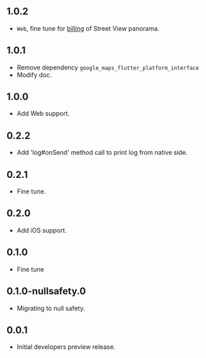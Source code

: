 ## 1.0.2

* `Web`, fine tune for [billing](https://developers.google.com/maps/documentation/javascript/usage-and-billing#dynamic-street-view) of Street View panorama. 

## 1.0.1

* Remove dependency `google_maps_flutter_platform_interface`
* Modify doc.

## 1.0.0

* Add Web support.

## 0.2.2

* Add 'log#onSend' method call to print log from native side.

## 0.2.1

* Fine tune.

## 0.2.0

* Add iOS support.

## 0.1.0

* Fine tune

## 0.1.0-nullsafety.0

* Migrating to null safety.

## 0.0.1

* Initial developers preview release.
